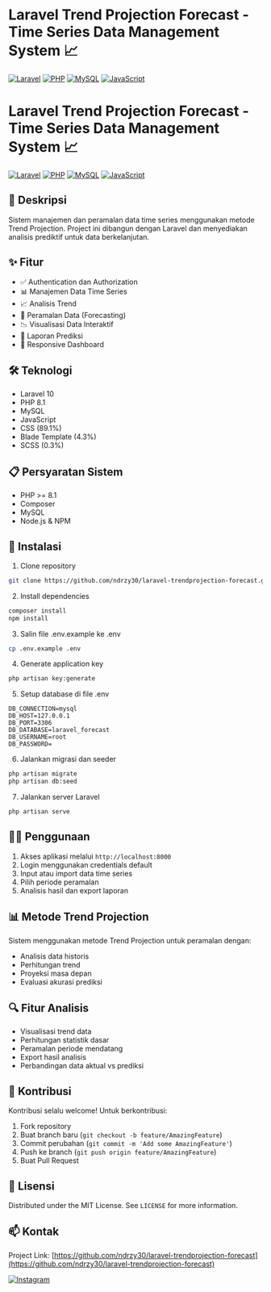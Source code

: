 # Laravel Trend Projection Forecast - Time Series Data Management System 📈

[![Laravel](https://img.shields.io/badge/Laravel-10.0-FF2D20?style=for-the-badge&logo=laravel&logoColor=white)](https://laravel.com)
[![PHP](https://img.shields.io/badge/PHP-8.1-777BB4?style=for-the-badge&logo=php&logoColor=white)](https://php.net)
[![MySQL](https://img.shields.io/badge/MySQL-00000F?style=for-the-badge&logo=mysql&logoColor=white)](https://mysql.com)
[![JavaScript](https://img.shields.io/badge/JavaScript-F7DF1E?style=for-the-badge&logo=javascript&logoColor=black)](https://javascript.com)

# Laravel Trend Projection Forecast - Time Series Data Management System 📈

[![Laravel](https://img.shields.io/badge/Laravel-10.0-FF2D20?style=for-the-badge&logo=laravel&logoColor=white)](https://laravel.com)
[![PHP](https://img.shields.io/badge/PHP-8.1-777BB4?style=for-the-badge&logo=php&logoColor=white)](https://php.net)
[![MySQL](https://img.shields.io/badge/MySQL-00000F?style=for-the-badge&logo=mysql&logoColor=white)](https://mysql.com)
[![JavaScript](https://img.shields.io/badge/JavaScript-F7DF1E?style=for-the-badge&logo=javascript&logoColor=black)](https://javascript.com)

## 📝 Deskripsi

Sistem manajemen dan peramalan data time series menggunakan metode Trend Projection. Project ini dibangun dengan Laravel dan menyediakan analisis prediktif untuk data berkelanjutan.

## ✨ Fitur

- ✅ Authentication dan Authorization
- 📊 Manajemen Data Time Series
- 📈 Analisis Trend
- 🔮 Peramalan Data (Forecasting)
- 📉 Visualisasi Data Interaktif
- 📑 Laporan Prediksi
- 📱 Responsive Dashboard

## 🛠️ Teknologi

- Laravel 10
- PHP 8.1
- MySQL
- JavaScript
- CSS (89.1%)
- Blade Template (4.3%)
- SCSS (0.3%)

## 📋 Persyaratan Sistem

- PHP >= 8.1
- Composer
- MySQL
- Node.js & NPM

## 🚀 Instalasi

1. Clone repository
```bash
git clone https://github.com/ndrzy30/laravel-trendprojection-forecast.git
```

2. Install dependencies
```bash
composer install
npm install
```

3. Salin file .env.example ke .env
```bash
cp .env.example .env
```

4. Generate application key
```bash
php artisan key:generate
```

5. Setup database di file .env
```env
DB_CONNECTION=mysql
DB_HOST=127.0.0.1
DB_PORT=3306
DB_DATABASE=laravel_forecast
DB_USERNAME=root
DB_PASSWORD=
```

6. Jalankan migrasi dan seeder
```bash
php artisan migrate
php artisan db:seed
```

7. Jalankan server Laravel
```bash
php artisan serve
```

## 👨‍💻 Penggunaan

1. Akses aplikasi melalui `http://localhost:8000`
2. Login menggunakan credentials default
3. Input atau import data time series
4. Pilih periode peramalan
5. Analisis hasil dan export laporan

## 📊 Metode Trend Projection

Sistem menggunakan metode Trend Projection untuk peramalan dengan:
- Analisis data historis
- Perhitungan trend
- Proyeksi masa depan
- Evaluasi akurasi prediksi

## 🔍 Fitur Analisis

- Visualisasi trend data
- Perhitungan statistik dasar
- Peramalan periode mendatang
- Export hasil analisis
- Perbandingan data aktual vs prediksi

## 🤝 Kontribusi

Kontribusi selalu welcome! Untuk berkontribusi:
1. Fork repository
2. Buat branch baru (`git checkout -b feature/AmazingFeature`)
3. Commit perubahan (`git commit -m 'Add some AmazingFeature'`)
4. Push ke branch (`git push origin feature/AmazingFeature`)
5. Buat Pull Request

## 📝 Lisensi

Distributed under the MIT License. See `LICENSE` for more information.

## 📫 Kontak

Project Link: [https://github.com/ndrzy30/laravel-trendprojection-forecast](https://github.com/ndrzy30/laravel-trendprojection-forecast)

[![Instagram](https://img.shields.io/badge/Instagram-%23E4405F.svg?&style=for-the-badge&logo=instagram&logoColor=white)](https://instagram.com/ndrzyy_99)
